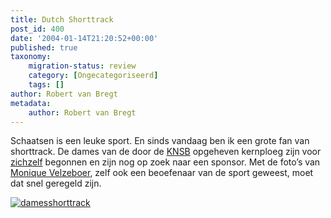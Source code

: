 ```yaml
---
title: Dutch Shorttrack
post_id: 400
date: '2004-01-14T21:20:52+00:00'
published: true
taxonomy:
    migration-status: review
    category: [Ongecategoriseerd]
    tags: []
author: Robert van Bregt
metadata:
    author: Robert van Bregt
---
```

Schaatsen is een leuke sport. En sinds vandaag ben ik een grote fan van shorttrack. De dames van de door de [KNSB](http://www.knsb.nl/) opgeheven kernploeg zijn voor [zichzelf](http://www.dutchshorttrack.com/) begonnen en zijn nog op zoek naar een sponsor. Met de foto’s van [Monique Velzeboer](http://www.moniquevelzeboer.nl/), zelf ook een beoefenaar van de sport geweest, moet dat snel geregeld zijn.

[![damesshorttrack](/wp-content/uploads/2009/08/damesshorttrack.jpg "damesshorttrack")](/wp-content/uploads/2009/08/damesshorttrack.jpg)